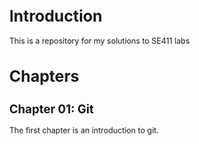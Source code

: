 # Introduction
This is a repository for my solutions to SE411 labs

# Chapters

## Chapter 01: Git
The first chapter is an introduction to git.